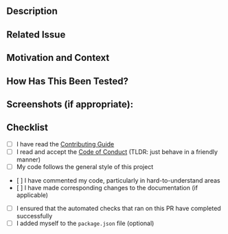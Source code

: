 <!--- Provide a short, general summary of your changes in the Title above -->

## Description
<!-- Describe your changes in detail -->

## Related Issue
<!-- If there is an issue related to this PR or this PR fixes the issue, please add it here: -->

## Motivation and Context
<!-- Why is this change required? What problem does it solve? -->

## How Has This Been Tested?
<!-- Please describe in detail how you tested your changes. -->
<!-- Include details of your testing environment, and the tests you ran to -->
<!-- see how your change affects other areas of the code, etc. -->

## Screenshots (if appropriate):
<!-- Add some screenshots here, if applicable -->

## Checklist
- [ ] I have read the [Contributing Guide](https://github.com/Sv443/JokeAPI/blob/master/.github/Contributing.md)
- [ ] I read and accept the [Code of Conduct](https://github.com/Sv443/JokeAPI/blob/master/.github/Code_of_Conduct.md) (TLDR: just behave in a friendly manner)
- [ ] My code follows the general style of this project
- [ ] I have commented my code, particularly in hard-to-understand areas
- [ ] I have made corresponding changes to the documentation (if applicable)
- [ ] I ensured that the automated checks that ran on this PR have completed successfully
- [ ] I added myself to the `package.json` file (optional)
